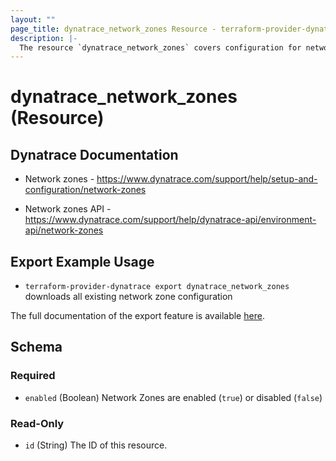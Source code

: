 ```yaml
---
layout: ""
page_title: dynatrace_network_zones Resource - terraform-provider-dynatrace"
description: |-
  The resource `dynatrace_network_zones` covers configuration for network zones
---
```


# dynatrace_network_zones (Resource)

## Dynatrace Documentation

- Network zones - https://www.dynatrace.com/support/help/setup-and-configuration/network-zones

- Network zones API - https://www.dynatrace.com/support/help/dynatrace-api/environment-api/network-zones

## Export Example Usage

- `terraform-provider-dynatrace export dynatrace_network_zones` downloads all existing network zone configuration

The full documentation of the export feature is available [here](https://registry.terraform.io/providers/dynatrace-oss/dynatrace/latest/docs#exporting-existing-configuration-from-a-dynatrace-environment).

<!-- schema generated by tfplugindocs -->
## Schema

### Required

- `enabled` (Boolean) Network Zones are enabled (`true`) or disabled (`false`)

### Read-Only

- `id` (String) The ID of this resource.
 